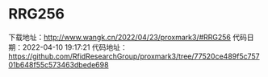 # RRG256
下载地址：http://www.wangk.cn/2022/04/23/proxmark3/#RRG256
代码日期：2022-04-10 19:17:21
代码地址：https://github.com/RfidResearchGroup/proxmark3/tree/77520ce489f5c75701b648f55c573463dbede698
